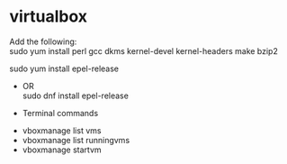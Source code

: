 # virtualbox

Add the following:  
sudo yum install perl gcc dkms kernel-devel kernel-headers make bzip2  

sudo yum install epel-release  
* OR  
sudo dnf install epel-release  

* Terminal commands  
- vboxmanage list vms  
- vboxmanage list runningvms  
- vboxmanage startvm <name or UUID>  
